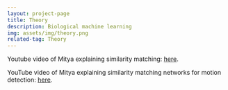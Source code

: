 ```yaml
---
layout: project-page
title: Theory
description: Biological machine learning
img: assets/img/theory.png
related-tag: Theory
---
```



Youtube video of Mitya explaining similarity matching: [here](https://www.youtube.com/watch?v=KofBYS9y6q4).

YouTube video of Mitya explaining similarity matching networks for motion detection: [here](https://www.youtube.com/watch?v=w6zVvfkyBfE).
